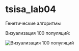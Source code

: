 # tsisa_lab04
Генетические алгоритмы

Визуализация 100 популяций:

![Визуализация 100 популяций](visualization.gif)
